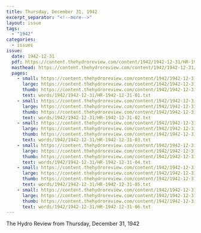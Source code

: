 ```yaml
---
title: Thursday, December 31, 1942
excerpt_separator: "<!--more-->"
layout: issue
tags:
  - "1942"
categories:
  - issues
issue:
  date: 1942-12-31
  pdf: https://content.thehydroreview.com/content/1942/1942-12-31/HR-1942-12-31.pdf
  masthead: https://content.thehydroreview.com/content/1942/1942-12-31/masthead/HR-1942-12-31.jpg
  pages:
    - small: https://content.thehydroreview.com/content/1942/1942-12-31/small/HR-1942-12-31-01.jpg
      large: https://content.thehydroreview.com/content/1942/1942-12-31/large/HR-1942-12-31-01.jpg
      thumb: https://content.thehydroreview.com/content/1942/1942-12-31/thumbnails/HR-1942-12-31-01.jpg
      text: words/1942/1942-12-31/HR-1942-12-31-01.txt
    - small: https://content.thehydroreview.com/content/1942/1942-12-31/small/HR-1942-12-31-02.jpg
      large: https://content.thehydroreview.com/content/1942/1942-12-31/large/HR-1942-12-31-02.jpg
      thumb: https://content.thehydroreview.com/content/1942/1942-12-31/thumbnails/HR-1942-12-31-02.jpg
      text: words/1942/1942-12-31/HR-1942-12-31-02.txt
    - small: https://content.thehydroreview.com/content/1942/1942-12-31/small/HR-1942-12-31-03.jpg
      large: https://content.thehydroreview.com/content/1942/1942-12-31/large/HR-1942-12-31-03.jpg
      thumb: https://content.thehydroreview.com/content/1942/1942-12-31/thumbnails/HR-1942-12-31-03.jpg
      text: words/1942/1942-12-31/HR-1942-12-31-03.txt
    - small: https://content.thehydroreview.com/content/1942/1942-12-31/small/HR-1942-12-31-04.jpg
      large: https://content.thehydroreview.com/content/1942/1942-12-31/large/HR-1942-12-31-04.jpg
      thumb: https://content.thehydroreview.com/content/1942/1942-12-31/thumbnails/HR-1942-12-31-04.jpg
      text: words/1942/1942-12-31/HR-1942-12-31-04.txt
    - small: https://content.thehydroreview.com/content/1942/1942-12-31/small/HR-1942-12-31-05.jpg
      large: https://content.thehydroreview.com/content/1942/1942-12-31/large/HR-1942-12-31-05.jpg
      thumb: https://content.thehydroreview.com/content/1942/1942-12-31/thumbnails/HR-1942-12-31-05.jpg
      text: words/1942/1942-12-31/HR-1942-12-31-05.txt
    - small: https://content.thehydroreview.com/content/1942/1942-12-31/small/HR-1942-12-31-06.jpg
      large: https://content.thehydroreview.com/content/1942/1942-12-31/large/HR-1942-12-31-06.jpg
      thumb: https://content.thehydroreview.com/content/1942/1942-12-31/thumbnails/HR-1942-12-31-06.jpg
      text: words/1942/1942-12-31/HR-1942-12-31-06.txt
---
```


The Hydro Review from Thursday, December 31, 1942

<!--more-->

